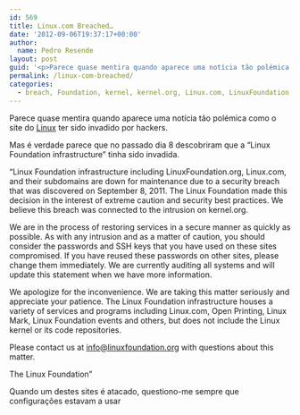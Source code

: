 ```yaml
---
id: 569
title: Linux.com Breached…
date: '2012-09-06T19:37:17+00:00'
author: 
  name: Pedro Resende
layout: post
guid: '<p>Parece quase mentira quando aparece uma notícia tão polémica como o site do <a href="http://www.linux.com/" target="_blank">Linux</a> ter sido invadido por hackers.</p><p>Mas é verdade parece que no passado dia 8 descobriram que a “Linux Foundation inf'
permalink: /linux-com-breached/
categories:
  - breach, Foundation, kernel, kernel.org, Linux.com, LinuxFoundation, linux, Segurança
---
```

Parece quase mentira quando aparece uma notícia tão polémica como o site do <a href="http://www.linux.com/" target="_blank">Linux</a> ter sido invadido por hackers.

Mas é verdade parece que no passado dia 8 descobriram que a “Linux Foundation infrastructure” tinha sido invadida.

“Linux Foundation infrastructure including LinuxFoundation.org, Linux.com, and their subdomains are down for maintenance due to a security breach that was discovered on September 8, 2011. The Linux Foundation made this decision in the interest of extreme caution and security best practices. We believe this breach was connected to the intrusion on kernel.org.

We are in the process of restoring services in a secure manner as quickly as possible. As with any intrusion and as a matter of caution, you should consider the passwords and SSH keys that you have used on these sites compromised. If you have reused these passwords on other sites, please change them immediately. We are currently auditing all systems and will update this statement when we have more information.

We apologize for the inconvenience. We are taking this matter seriously and appreciate your patience. The Linux Foundation infrastructure houses a variety of services and programs including Linux.com, Open Printing, Linux Mark, Linux Foundation events and others, but does not include the Linux kernel or its code repositories.

Please contact us at info@linuxfoundation.org with questions about this matter.

The Linux Foundation”

Quando um destes sites é atacado, questiono-me sempre que configurações estavam a usar